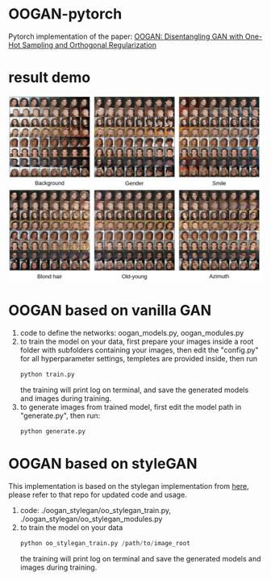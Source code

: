 # OOGAN-pytorch
Pytorch implementation of the paper: [OOGAN: Disentangling GAN with One-Hot Sampling and Orthogonal Regularization](https://arxiv.org/abs/1905.10836)

# result demo
![Alt text](demo/celebA_more.png?raw=true "Title")

# OOGAN based on vanilla GAN

1. code to define the networks: oogan_models.py, oogan_modules.py
2. to train the model on your data, first prepare your images inside a root folder with subfolders containing your images, then edit the "config.py" for all hyperparameter settings, templetes are provided inside, 
   then run 
    ```python
    python train.py
    ```  
   the training will print log on terminal, and save the generated models and images during training.  
3. to generate images from trained model, first edit the model path in "generate.py", then run:
   ```python
   python generate.py
   ```
   
# OOGAN based on styleGAN
This implementation is based on the stylegan implementation from [here](https://github.com/rosinality/style-based-gan-pytorch),
please refer to that repo for updated code and usage.

1. code: ./oogan_stylegan/oo_stylegan_train.py, 
         ./oogan_stylegan/oo_stylegan_modules.py
2. to train the model on your data
   ```python
   python oo_stylegan_train.py /path/to/image_root
   ```  
   the training will print log on terminal and save the generated models and images during training.
